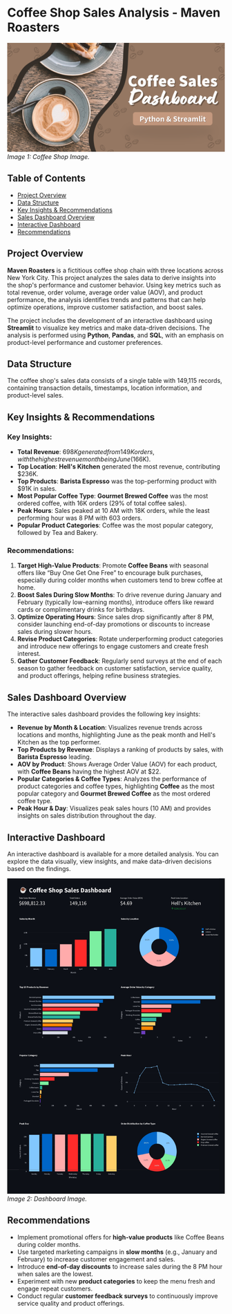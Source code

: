 # Coffee Shop Sales Analysis - Maven Roasters

![Coffee Shop Image](Images/Coffee%20Shop%20Image.png)
*Image 1: Coffee Shop Image.*

## Table of Contents
- [Project Overview](#project-overview)
- [Data Structure](#data-structure)
- [Key Insights & Recommendations](#key-insights--recommendations)
- [Sales Dashboard Overview](#sales-dashboard-overview)
- [Interactive Dashboard](#interactive-dashboard)
- [Recommendations](#recommendations)

## Project Overview
**Maven Roasters** is a fictitious coffee shop chain with three locations across New York City. This project analyzes the sales data to derive insights into the shop's performance and customer behavior. Using key metrics such as total revenue, order volume, average order value (AOV), and product performance, the analysis identifies trends and patterns that can help optimize operations, improve customer satisfaction, and boost sales.

The project includes the development of an interactive dashboard using **Streamlit** to visualize key metrics and make data-driven decisions. The analysis is performed using **Python**, **Pandas**, and **SQL**, with an emphasis on product-level performance and customer preferences.

## Data Structure
The coffee shop's sales data consists of a single table with 149,115 records, containing transaction details, timestamps, location information, and product-level sales.

## Key Insights & Recommendations

### Key Insights:
- **Total Revenue**: $698K generated from 149K orders, with the highest revenue month being June ($166K).
- **Top Location**: **Hell's Kitchen** generated the most revenue, contributing $236K.
- **Top Products**: **Barista Espresso** was the top-performing product with $91K in sales.
- **Most Popular Coffee Type**: **Gourmet Brewed Coffee** was the most ordered coffee, with 16K orders (29% of total coffee sales).
- **Peak Hours**: Sales peaked at 10 AM with 18K orders, while the least performing hour was 8 PM with 603 orders.
- **Popular Product Categories**: Coffee was the most popular category, followed by Tea and Bakery.

### Recommendations:
1. **Target High-Value Products**: Promote **Coffee Beans** with seasonal offers like “Buy One Get One Free” to encourage bulk purchases, especially during colder months when customers tend to brew coffee at home.
2. **Boost Sales During Slow Months**: To drive revenue during January and February (typically low-earning months), introduce offers like reward cards or complimentary drinks for birthdays.
3. **Optimize Operating Hours**: Since sales drop significantly after 8 PM, consider launching end-of-day promotions or discounts to increase sales during slower hours.
4. **Revise Product Categories**: Rotate underperforming product categories and introduce new offerings to engage customers and create fresh interest.
5. **Gather Customer Feedback**: Regularly send surveys at the end of each season to gather feedback on customer satisfaction, service quality, and product offerings, helping refine business strategies.

## Sales Dashboard Overview
The interactive sales dashboard provides the following key insights:
- **Revenue by Month & Location**: Visualizes revenue trends across locations and months, highlighting June as the peak month and Hell's Kitchen as the top performer.
- **Top Products by Revenue**: Displays a ranking of products by sales, with **Barista Espresso** leading.
- **AOV by Product**: Shows Average Order Value (AOV) for each product, with **Coffee Beans** having the highest AOV at $22.
- **Popular Categories & Coffee Types**: Analyzes the performance of product categories and coffee types, highlighting **Coffee** as the most popular category and **Gourmet Brewed Coffee** as the most ordered coffee type.
- **Peak Hour & Day**: Visualizes peak sales hours (10 AM) and provides insights on sales distribution throughout the day.

## Interactive Dashboard
An interactive dashboard is available for a more detailed analysis. You can explore the data visually, view insights, and make data-driven decisions based on the findings.

![Dashboard Image](Images/Dashboard%20Image.png)
*Image 2: Dashboard Image.*

## Recommendations
- Implement promotional offers for **high-value products** like Coffee Beans during colder months.
- Use targeted marketing campaigns in **slow months** (e.g., January and February) to increase customer engagement and sales.
- Introduce **end-of-day discounts** to increase sales during the 8 PM hour when sales are the lowest.
- Experiment with new **product categories** to keep the menu fresh and engage repeat customers.
- Conduct regular **customer feedback surveys** to continuously improve service quality and product offerings.

